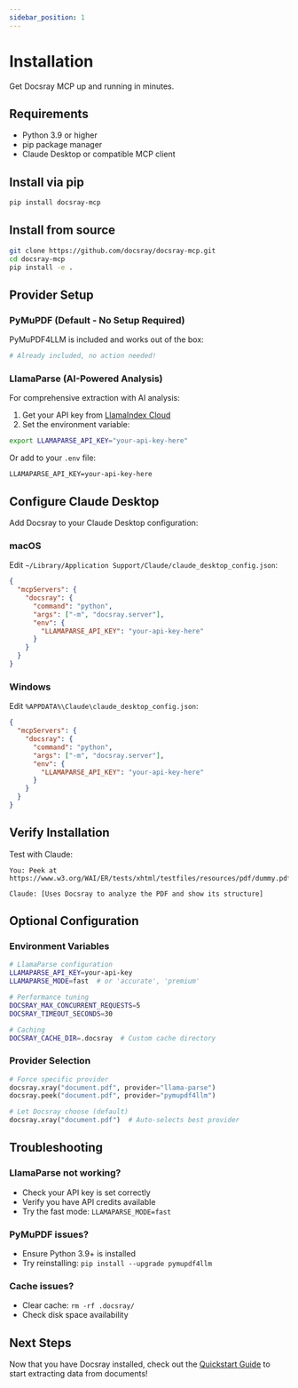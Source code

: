 ```yaml
---
sidebar_position: 1
---
```


# Installation

Get Docsray MCP up and running in minutes.

## Requirements

- Python 3.9 or higher
- pip package manager
- Claude Desktop or compatible MCP client

## Install via pip

```bash
pip install docsray-mcp
```

## Install from source

```bash
git clone https://github.com/docsray/docsray-mcp.git
cd docsray-mcp
pip install -e .
```

## Provider Setup

### PyMuPDF (Default - No Setup Required)

PyMuPDF4LLM is included and works out of the box:

```bash
# Already included, no action needed!
```

### LlamaParse (AI-Powered Analysis)

For comprehensive extraction with AI analysis:

1. Get your API key from [LlamaIndex Cloud](https://cloud.llamaindex.ai)
2. Set the environment variable:

```bash
export LLAMAPARSE_API_KEY="your-api-key-here"
```

Or add to your `.env` file:

```env
LLAMAPARSE_API_KEY=your-api-key-here
```

## Configure Claude Desktop

Add Docsray to your Claude Desktop configuration:

### macOS
Edit `~/Library/Application Support/Claude/claude_desktop_config.json`:

```json
{
  "mcpServers": {
    "docsray": {
      "command": "python",
      "args": ["-m", "docsray.server"],
      "env": {
        "LLAMAPARSE_API_KEY": "your-api-key-here"
      }
    }
  }
}
```

### Windows
Edit `%APPDATA%\Claude\claude_desktop_config.json`:

```json
{
  "mcpServers": {
    "docsray": {
      "command": "python",
      "args": ["-m", "docsray.server"],
      "env": {
        "LLAMAPARSE_API_KEY": "your-api-key-here"
      }
    }
  }
}
```

## Verify Installation

Test with Claude:

```
You: Peek at https://www.w3.org/WAI/ER/tests/xhtml/testfiles/resources/pdf/dummy.pdf

Claude: [Uses Docsray to analyze the PDF and show its structure]
```

## Optional Configuration

### Environment Variables

```bash
# LlamaParse configuration
LLAMAPARSE_API_KEY=your-api-key
LLAMAPARSE_MODE=fast  # or 'accurate', 'premium'

# Performance tuning
DOCSRAY_MAX_CONCURRENT_REQUESTS=5
DOCSRAY_TIMEOUT_SECONDS=30

# Caching
DOCSRAY_CACHE_DIR=.docsray  # Custom cache directory
```

### Provider Selection

```python
# Force specific provider
docsray.xray("document.pdf", provider="llama-parse")
docsray.peek("document.pdf", provider="pymupdf4llm")

# Let Docsray choose (default)
docsray.xray("document.pdf")  # Auto-selects best provider
```

## Troubleshooting

### LlamaParse not working?
- Check your API key is set correctly
- Verify you have API credits available
- Try the fast mode: `LLAMAPARSE_MODE=fast`

### PyMuPDF issues?
- Ensure Python 3.9+ is installed
- Try reinstalling: `pip install --upgrade pymupdf4llm`

### Cache issues?
- Clear cache: `rm -rf .docsray/`
- Check disk space availability

## Next Steps

Now that you have Docsray installed, check out the [Quickstart Guide](./quickstart) to start extracting data from documents!